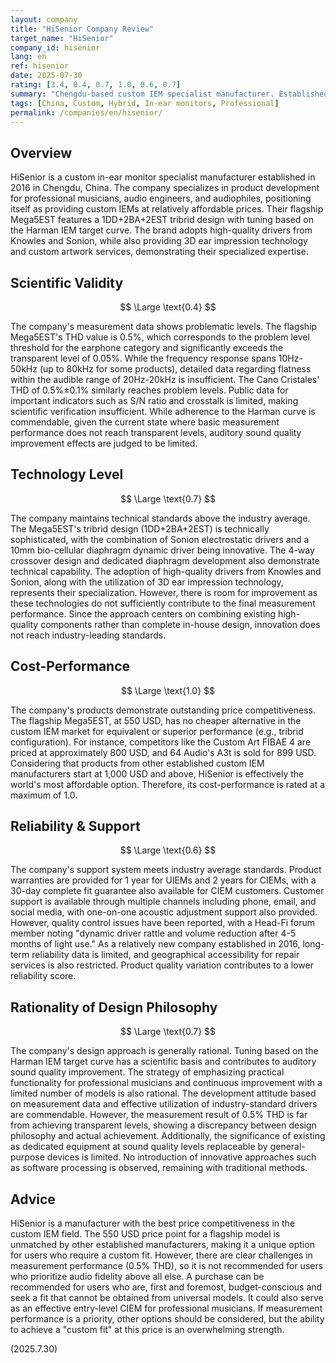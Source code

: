 ```yaml
---
layout: company
title: "HiSenior Company Review"
target_name: "HiSenior"
company_id: hisenior
lang: en
ref: hisenior
date: 2025-07-30
rating: [3.4, 0.4, 0.7, 1.0, 0.6, 0.7]
summary: "Chengdu-based custom IEM specialist manufacturer. Established in 2016, specialized in professional musician products. Ultimate price competitiveness in the custom IEM market but with challenges in measurement performance."
tags: [China, Custom, Hybrid, In-ear monitors, Professional]
permalink: /companies/en/hisenior/
---
```

## Overview

HiSenior is a custom in-ear monitor specialist manufacturer established in 2016 in Chengdu, China. The company specializes in product development for professional musicians, audio engineers, and audiophiles, positioning itself as providing custom IEMs at relatively affordable prices. Their flagship Mega5EST features a 1DD+2BA+2EST tribrid design with tuning based on the Harman IEM target curve. The brand adopts high-quality drivers from Knowles and Sonion, while also providing 3D ear impression technology and custom artwork services, demonstrating their specialized expertise.

## Scientific Validity

$$ \Large \text{0.4} $$

The company's measurement data shows problematic levels. The flagship Mega5EST's THD value is 0.5%, which corresponds to the problem level threshold for the earphone category and significantly exceeds the transparent level of 0.05%. While the frequency response spans 10Hz-50kHz (up to 80kHz for some products), detailed data regarding flatness within the audible range of 20Hz-20kHz is insufficient. The Cano Cristales' THD of 0.5%±0.1% similarly reaches problem levels. Public data for important indicators such as S/N ratio and crosstalk is limited, making scientific verification insufficient. While adherence to the Harman curve is commendable, given the current state where basic measurement performance does not reach transparent levels, auditory sound quality improvement effects are judged to be limited.

## Technology Level

$$ \Large \text{0.7} $$

The company maintains technical standards above the industry average. The Mega5EST's tribrid design (1DD+2BA+2EST) is technically sophisticated, with the combination of Sonion electrostatic drivers and a 10mm bio-cellular diaphragm dynamic driver being innovative. The 4-way crossover design and dedicated diaphragm development also demonstrate technical capability. The adoption of high-quality drivers from Knowles and Sonion, along with the utilization of 3D ear impression technology, represents their specialization. However, there is room for improvement as these technologies do not sufficiently contribute to the final measurement performance. Since the approach centers on combining existing high-quality components rather than complete in-house design, innovation does not reach industry-leading standards.

## Cost-Performance

$$ \Large \text{1.0} $$

The company's products demonstrate outstanding price competitiveness. The flagship Mega5EST, at 550 USD, has no cheaper alternative in the custom IEM market for equivalent or superior performance (e.g., tribrid configuration). For instance, competitors like the Custom Art FIBAE 4 are priced at approximately 800 USD, and 64 Audio's A3t is sold for 899 USD. Considering that products from other established custom IEM manufacturers start at 1,000 USD and above, HiSenior is effectively the world's most affordable option. Therefore, its cost-performance is rated at a maximum of 1.0.

## Reliability & Support

$$ \Large \text{0.6} $$

The company's support system meets industry average standards. Product warranties are provided for 1 year for UIEMs and 2 years for CIEMs, with a 30-day complete fit guarantee also available for CIEM customers. Customer support is available through multiple channels including phone, email, and social media, with one-on-one acoustic adjustment support also provided. However, quality control issues have been reported, with a Head-Fi forum member noting "dynamic driver rattle and volume reduction after 4-5 months of light use." As a relatively new company established in 2016, long-term reliability data is limited, and geographical accessibility for repair services is also restricted. Product quality variation contributes to a lower reliability score.

## Rationality of Design Philosophy

$$ \Large \text{0.7} $$

The company's design approach is generally rational. Tuning based on the Harman IEM target curve has a scientific basis and contributes to auditory sound quality improvement. The strategy of emphasizing practical functionality for professional musicians and continuous improvement with a limited number of models is also rational. The development attitude based on measurement data and effective utilization of industry-standard drivers are commendable. However, the measurement result of 0.5% THD is far from achieving transparent levels, showing a discrepancy between design philosophy and actual achievement. Additionally, the significance of existing as dedicated equipment at sound quality levels replaceable by general-purpose devices is limited. No introduction of innovative approaches such as software processing is observed, remaining with traditional methods.

## Advice

HiSenior is a manufacturer with the best price competitiveness in the custom IEM field. The 550 USD price point for a flagship model is unmatched by other established manufacturers, making it a unique option for users who require a custom fit. However, there are clear challenges in measurement performance (0.5% THD), so it is not recommended for users who prioritize audio fidelity above all else. A purchase can be recommended for users who are, first and foremost, budget-conscious and seek a fit that cannot be obtained from universal models. It could also serve as an effective entry-level CIEM for professional musicians. If measurement performance is a priority, other options should be considered, but the ability to achieve a "custom fit" at this price is an overwhelming strength.

(2025.7.30)
